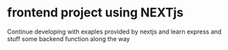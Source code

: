 # frontend project using NEXTjs

Continue developing with exaples provided by nextjs
and learn express and stuff some backend function along the way
